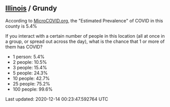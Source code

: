 
## [Illinois](/united-states/illinois) / Grundy

According to [MicroCOVID.org](http://microcovid.org),
the "Estimated Prevalence" of COVID in this county is 5.4%

If you interact with a certain number of people in this location
(all at once in a group, or spread out across the day), what is the chance that
1 or more of them has COVID?

- 1 person: 5.4%
- 2 people: 10.5%
- 3 people: 15.4%
- 5 people: 24.3%
- 10 people: 42.7%
- 25 people: 75.2%
- 100 people: 99.6%

Last updated: 2020-12-14 00:23:47.592764 UTC
